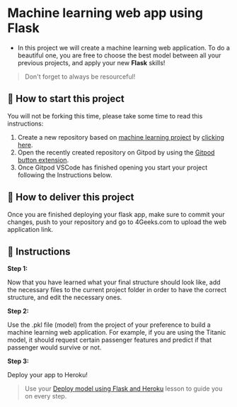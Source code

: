 <!-- hide -->
# Machine learning web app using Flask
<!-- endhide -->

- In this project we will create a machine learning web application. To do a beautiful one, you are free to choose the best model between all your previous projects, and apply your new **Flask** skills!  

>Don't forget to always be resourceful!

## 🌱  How to start this project

You will not be forking this time, please take some time to read this instructions:

1. Create a new repository based on [machine learning project](https://github.com/4GeeksAcademy/machine-learning-python-template/generate) by [clicking here](https://github.com/4GeeksAcademy/machine-learning-python-template).
2. Open the recently created repository on Gitpod by using the [Gitpod button extension](https://www.gitpod.io/docs/browser-extension/).
3. Once Gitpod VSCode has finished opening you start your project following the Instructions below.

## 🚛 How to deliver this project

Once you are finished deploying your flask app, make sure to commit your changes, push to your repository and go to 4Geeks.com to upload the web application link.

## 📝 Instructions

**Step 1:**

Now that you have learned what your final structure should look like, add the necessary files to the current project folder in order to have the correct structure, and edit the necessary ones.

**Step 2:**

Use the .pkl file (model) from the project of your preference to build a machine learning web application.
For example, if you are using the Titanic model, it should request certain passenger features and predict if that passenger would survive or not. 

**Step 3:**

Deploy your app to Heroku!

>Use your [Deploy model using Flask and Heroku](https://github.com/4GeeksAcademy/machine-learning-content/blob/master/07-1d-ml_deploy/deploy-model-using-flask-and-heroku.md) lesson to guide you on every step.

